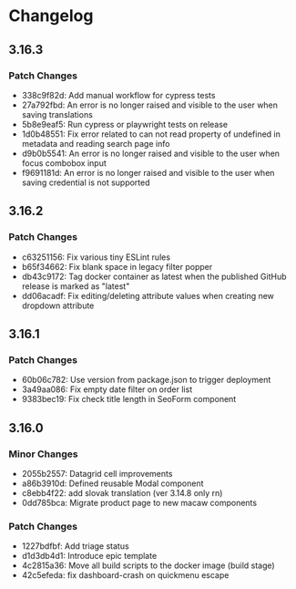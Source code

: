 # Changelog

## 3.16.3

### Patch Changes

- 338c9f82d: Add manual workflow for cypress tests
- 27a792fbd: An error is no longer raised and visible to the user when saving translations
- 5b8e9eaf5: Run cypress or playwright tests on release
- 1d0b48551: Fix error related to can not read property of undefined in metadata and reading search page info
- d9b0b5541: An error is no longer raised and visible to the user when focus combobox input
- f9691181d: An error is no longer raised and visible to the user when saving credential is not supported

## 3.16.2

### Patch Changes

- c63251156: Fix various tiny ESLint rules
- b65f34662: Fix blank space in legacy filter popper
- db43c9172: Tag docker container as latest when the published GitHub release is marked as "latest"
- dd06acadf: Fix editing/deleting attribute values when creating new dropdown attribute

## 3.16.1

### Patch Changes

- 60b06c782: Use version from package.json to trigger deployment
- 3a49aa086: Fix empty date filter on order list
- 9383bec19: Fix check title length in SeoForm component

## 3.16.0

### Minor Changes

- 2055b2557: Datagrid cell improvements
- a86b3910d: Defined reusable Modal component
- c8ebb4f22: add slovak translation (ver 3.14.8 only rn)
- 0dd785bca: Migrate product page to new macaw components

### Patch Changes

- 1227bdfbf: Add triage status
- d1d3db4d1: Introduce epic template
- 4c2815a36: Move all build scripts to the docker image (build stage)
- 42c5efeda: fix dashboard-crash on quickmenu escape
